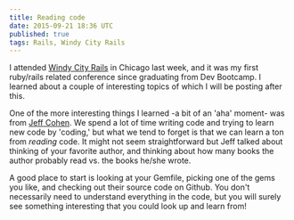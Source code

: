 ```yaml
---
title: Reading code
date: 2015-09-21 18:36 UTC
published: true
tags: Rails, Windy City Rails
---
```


I attended <a href="https://www.windycityrails.org" target="_blank">Windy City Rails</a> in Chicago last week, and it was my first ruby/rails related conference since graduating from Dev Bootcamp. I learned about a couple of interesting topics of which I will be posting after this.

One of the more interesting things I learned -a bit of an 'aha' moment- was from <a href="https://www.twitter.com/jeffcohen" target='_blank'>Jeff Cohen</a>.  We spend a lot of time writing code and trying to learn new code by 'coding,' but what we tend to forget is that we can learn a ton from <em>reading</em> code.  It might not seem straightforward but Jeff talked about thinking of your favorite author, and thinking about how many books the author probably read vs. the books he/she wrote.

A good place to start is looking at your Gemfile, picking one of the gems you like, and checking out their source code on Github. You don't necessarily need to understand everything in the code, but you will surely see something interesting that you could look up and learn from!